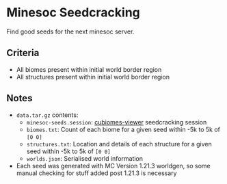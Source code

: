 # Minesoc Seedcracking

Find good seeds for the next minesoc server. 

## Criteria

- All biomes present within initial world border region 
- All structures present within initial world border region 

## Notes

- `data.tar.gz` contents: 
    - `minesoc-seeds.session`: [cubiomes-viewer](https://github.com/Cubitect/cubiomes-viewer) seedcracking session
    - `biomes.txt`: Count of each biome for a given seed within -5k to 5k of `[0 0]`
    - `structures.txt`: Location and details of each structure for a given seed within -5k to 5k of `[0 0]`
    - `worlds.json`: Serialised world information 
- Each seed was generated with MC Version 1.21.3 worldgen, so some manual checking for stuff added post 1.21.3 is necessary